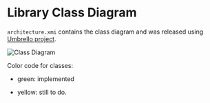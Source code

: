 # Library Class Diagram

`architecture.xmi` contains the class diagram and was released using [Umbrello project](https://umbrello.kde.org/).

![Class Diagram](class_diagram.png)

Color code for classes:

* green: implemented

* yellow: still to do.


